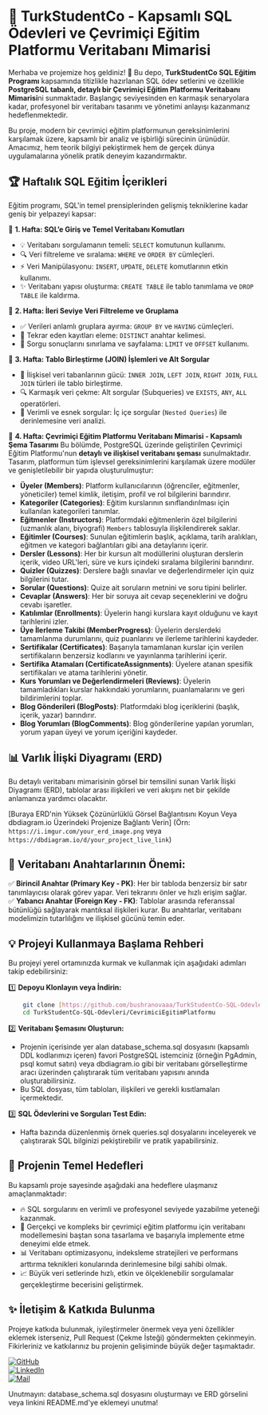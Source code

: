 # 🚀 **TurkStudentCo - Kapsamlı SQL Ödevleri ve Çevrimiçi Eğitim Platformu Veritabanı Mimarisi**

Merhaba ve projemize hoş geldiniz! 🎉 Bu depo, **TurkStudentCo SQL Eğitim Programı** kapsamında titizlikle hazırlanan SQL ödev setlerini ve özellikle **PostgreSQL tabanlı, detaylı bir Çevrimiçi Eğitim Platformu Veritabanı Mimarisi**ni sunmaktadır. Başlangıç seviyesinden en karmaşık senaryolara kadar, profesyonel bir veritabanı tasarımı ve yönetimi anlayışı kazanmanız hedeflenmektedir.

Bu proje, modern bir çevrimiçi eğitim platformunun gereksinimlerini karşılamak üzere, kapsamlı bir analiz ve işbirliği sürecinin ürünüdür. Amacımız, hem teorik bilgiyi pekiştirmek hem de gerçek dünya uygulamalarına yönelik pratik deneyim kazandırmaktır.

## 🏆 **Haftalık SQL Eğitim İçerikleri**

Eğitim programı, SQL'in temel prensiplerinden gelişmiş tekniklerine kadar geniş bir yelpazeyi kapsar:

🔹 **1. Hafta: SQL’e Giriş ve Temel Veritabanı Komutları**
- 💡 Veritabanı sorgulamanın temeli: `SELECT` komutunun kullanımı.
- 🔍 Veri filtreleme ve sıralama: `WHERE` ve `ORDER BY` cümleçleri.
- ⚡ Veri Manipülasyonu: `INSERT`, `UPDATE`, `DELETE` komutlarının etkin kullanımı.
- ✨ Veritabanı yapısı oluşturma: `CREATE TABLE` ile tablo tanımlama ve `DROP TABLE` ile kaldırma.

🔹 **2. Hafta: İleri Seviye Veri Filtreleme ve Gruplama**
- ✅ Verileri anlamlı gruplara ayırma: `GROUP BY` ve `HAVING` cümleçleri.
- 🚀 Tekrar eden kayıtları eleme: `DISTINCT` anahtar kelimesi.
- 🎯 Sorgu sonuçlarını sınırlama ve sayfalama: `LIMIT` ve `OFFSET` kullanımı.

🔹 **3. Hafta: Tablo Birleştirme (JOIN) İşlemleri ve Alt Sorgular**
- 🔗 İlişkisel veri tabanlarının gücü: `INNER JOIN`, `LEFT JOIN`, `RIGHT JOIN`, `FULL JOIN` türleri ile tablo birleştirme.
- 🔍 Karmaşık veri çekme: Alt sorgular (Subqueries) ve `EXISTS`, `ANY`, `ALL` operatörleri.
- 💎 Verimli ve esnek sorgular: İç içe sorgular (`Nested Queries`) ile derinlemesine veri analizi.

🔹 **4. Hafta: Çevrimiçi Eğitim Platformu Veritabanı Mimarisi - Kapsamlı Şema Tasarımı**
Bu bölümde, PostgreSQL üzerinde geliştirilen Çevrimiçi Eğitim Platformu'nun **detaylı ve ilişkisel veritabanı şeması** sunulmaktadır. Tasarım, platformun tüm işlevsel gereksinimlerini karşılamak üzere modüler ve genişletilebilir bir yapıda oluşturulmuştur:

-   **Üyeler (Members)**: Platform kullanıcılarının (öğrenciler, eğitmenler, yöneticiler) temel kimlik, iletişim, profil ve rol bilgilerini barındırır.
-   **Kategoriler (Categories)**: Eğitim kurslarının sınıflandırılması için kullanılan kategorileri tanımlar.
-   **Eğitmenler (Instructors)**: Platformdaki eğitmenlerin özel bilgilerini (uzmanlık alanı, biyografi) `Members` tablosuyla ilişkilendirerek saklar.
-   **Eğitimler (Courses)**: Sunulan eğitimlerin başlık, açıklama, tarih aralıkları, eğitmen ve kategori bağlantıları gibi ana detaylarını içerir.
-   **Dersler (Lessons)**: Her bir kursun alt modüllerini oluşturan derslerin içerik, video URL'leri, süre ve kurs içindeki sıralama bilgilerini barındırır.
-   **Quizler (Quizzes)**: Derslere bağlı sınavlar ve değerlendirmeler için quiz bilgilerini tutar.
-   **Sorular (Questions)**: Quize ait soruların metnini ve soru tipini belirler.
-   **Cevaplar (Answers)**: Her bir soruya ait cevap seçeneklerini ve doğru cevabı işaretler.
-   **Katılımlar (Enrollments)**: Üyelerin hangi kurslara kayıt olduğunu ve kayıt tarihlerini izler.
-   **Üye İlerleme Takibi (MemberProgress)**: Üyelerin derslerdeki tamamlanma durumlarını, quiz puanlarını ve ilerleme tarihlerini kaydeder.
-   **Sertifikalar (Certificates)**: Başarıyla tamamlanan kurslar için verilen sertifikaların benzersiz kodlarını ve yayınlanma tarihlerini içerir.
-   **Sertifika Atamaları (CertificateAssignments)**: Üyelere atanan spesifik sertifikaları ve atama tarihlerini yönetir.
-   **Kurs Yorumları ve Değerlendirmeleri (Reviews)**: Üyelerin tamamladıkları kurslar hakkındaki yorumlarını, puanlamalarını ve geri bildirimlerini toplar.
-   **Blog Gönderileri (BlogPosts)**: Platformdaki blog içeriklerini (başlık, içerik, yazar) barındırır.
-   **Blog Yorumları (BlogComments)**: Blog gönderilerine yapılan yorumları, yorum yapan üyeyi ve yorum içeriğini kaydeder.

## 📊 **Varlık İlişki Diyagramı (ERD)**

Bu detaylı veritabanı mimarisinin görsel bir temsilini sunan Varlık İlişki Diyagramı (ERD), tablolar arası ilişkileri ve veri akışını net bir şekilde anlamanıza yardımcı olacaktır.

[Buraya ERD'nin Yüksek Çözünürlüklü Görsel Bağlantısını Koyun Veya dbdiagram.io Üzerindeki Projenize Bağlantı Verin]
(Örn: `https://i.imgur.com/your_erd_image.png` veya `https://dbdiagram.io/d/your_project_live_link`)

## 🔑 **Veritabanı Anahtarlarının Önemi:**

✅ **Birincil Anahtar (Primary Key - PK)**: Her bir tabloda benzersiz bir satır tanımlayıcısı olarak görev yapar. Veri tekrarını önler ve hızlı erişim sağlar.  
✅ **Yabancı Anahtar (Foreign Key - FK)**: Tablolar arasında referanssal bütünlüğü sağlayarak mantıksal ilişkileri kurar. Bu anahtarlar, veritabanı modelimizin tutarlılığını ve ilişkisel gücünü temin eder.

## 💡 **Projeyi Kullanmaya Başlama Rehberi**

Bu projeyi yerel ortamınızda kurmak ve kullanmak için aşağıdaki adımları takip edebilirsiniz:

1️⃣ **Depoyu Klonlayın veya İndirin:**

```bash
    git clone [https://github.com/bushranovaaa/TurkStudentCo-SQL-Odevleri.git](https://github.com/bushranovaaa/TurkStudentCo-SQL-Odevleri.git)
    cd TurkStudentCo-SQL-Odevleri/CevrimiciEgitimPlatformu
```

2️⃣ **Veritabanı Şemasını Oluşturun:**
- Projenin içerisinde yer alan database_schema.sql dosyasını (kapsamlı DDL kodlarımızı içeren) favori PostgreSQL istemciniz (örneğin PgAdmin, psql komut satırı) veya dbdiagram.io gibi bir veritabanı görselleştirme aracı üzerinden çalıştırarak tüm veritabanı yapısını anında oluşturabilirsiniz.
- Bu SQL dosyası, tüm tabloları, ilişkileri ve gerekli kısıtlamaları içermektedir.

3️⃣ **SQL Ödevlerini ve Sorguları Test Edin:**
- Hafta bazında düzenlenmiş örnek queries.sql dosyalarını inceleyerek ve çalıştırarak SQL bilginizi pekiştirebilir ve pratik yapabilirsiniz.

## 🎯 Projenin Temel Hedefleri
Bu kapsamlı proje sayesinde aşağıdaki ana hedeflere ulaşmanız amaçlanmaktadır:

- 🔥 SQL sorgularını en verimli ve profesyonel seviyede yazabilme yeteneği kazanmak.
- 🚀 Gerçekçi ve kompleks bir çevrimiçi eğitim platformu için veritabanı modellemesini baştan sona tasarlama ve başarıyla implemente etme deneyimi elde etmek.
- 📊 Veritabanı optimizasyonu, indeksleme stratejileri ve performans arttırma teknikleri konularında derinlemesine bilgi sahibi olmak.
- 📈 Büyük veri setlerinde hızlı, etkin ve ölçeklenebilir sorgulamalar gerçekleştirme becerisini geliştirmek.

## ✨ İletişim & Katkıda Bulunma
Projeye katkıda bulunmak, iyileştirmeler önermek veya yeni özellikler eklemek isterseniz, Pull Request (Çekme İsteği) göndermekten çekinmeyin. Fikirleriniz ve katkılarınız bu projenin gelişiminde büyük değer taşımaktadır.

[![GitHub](https://img.shields.io/badge/GitHub-000?style=for-the-badge&logo=github&logoColor=white)](https://github.com/bushranovaaa)  
[![LinkedIn](https://img.shields.io/badge/LinkedIn-0A66C2?style=for-the-badge&logo=linkedin&logoColor=white)](https://www.linkedin.com/in/bushranovaaa/)  
[![Mail](https://img.shields.io/badge/E-posta-D14836?style=for-the-badge&logo=gmail&logoColor=white)](mailto:kurtbusra956@gmail.com)  

Unutmayın: database_schema.sql dosyasını oluşturmayı ve ERD görselini veya linkini README.md'ye eklemeyi unutma!